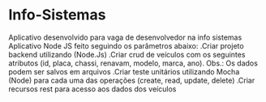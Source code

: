 # Info-Sistemas
Aplicativo desenvolvido para vaga de desenvolvedor na info sistemas
Aplicativo Node JS feito seguindo os parâmetros abaixo:
.Criar projeto backend utilizando (Node.Js)
.Criar crud de veículos com os seguintes atributos (id, placa, chassi, renavam, modelo, marca, ano). Obs.: Os dados podem ser salvos em arquivos
.Criar teste unitários utilizando Mocha (Node) para cada uma das operações (create, read, update, delete)
.Criar recursos rest para acesso aos dados dos veículos


